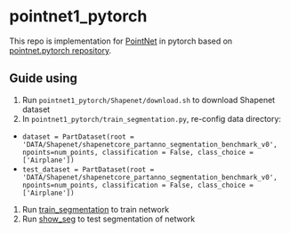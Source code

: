 # pointnet1_pytorch
This repo is implementation for [PointNet](https://arxiv.org/abs/1612.00593) in pytorch based on [pointnet.pytorch repository](https://github.com/fxia22/pointnet.pytorch).

## Guide using
1. Run `pointnet1_pytorch/Shapenet/download.sh` to download Shapenet dataset
1. In `pointnet1_pytorch/train_segmentation.py`, re-config data directory:
 - `dataset = PartDataset(root = 'DATA/Shapenet/shapenetcore_partanno_segmentation_benchmark_v0', npoints=num_points, classification = False, class_choice = ['Airplane'])`
 - `test_dataset = PartDataset(root = 'DATA/Shapenet/shapenetcore_partanno_segmentation_benchmark_v0', npoints=num_points, classification = False, class_choice = ['Airplane'])`
1. Run [train_segmentation](https://github.com/minhncedutw/pointnet1_pytorch/blob/master/train_segmentation.py) to train network
1. Run [show_seg](https://github.com/minhncedutw/pointnet1_pytorch/blob/master/show_seg.py) to test segmentation of network
